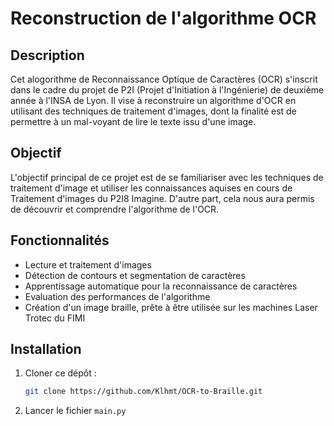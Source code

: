 # Reconstruction de l'algorithme OCR

## Description
Cet alogorithme de Reconnaissance Optique de Caractères (OCR) s'inscrit dans le cadre du projet de P2I (Projet d'Initiation à l'Ingénierie) de deuxième année à l'INSA de Lyon. Il vise à reconstruire un algorithme d'OCR en utilisant des techniques de traitement d'images, dont la finalité est de permettre à un mal-voyant de lire le texte issu d'une image.

## Objectif
L'objectif principal de ce projet est de se familiariser avec les techniques de traitement d'image et utiliser les connaissances aquises en cours de Traitement d'images du P2I8 Imagine. D'autre part, cela nous aura permis de découvrir et comprendre l'algorithme de l'OCR.

## Fonctionnalités
- Lecture et traitement d'images
- Détection de contours et segmentation de caractères
- Apprentissage automatique pour la reconnaissance de caractères
- Evaluation des performances de l'algorithme
- Création d'un image braille, prête à être utilisée sur les machines Laser Trotec du FIMI

## Installation
1. Cloner ce dépôt :
   ```bash
   git clone https://github.com/Klhmt/OCR-to-Braille.git
   ```

2. Lancer le fichier ```main.py```




